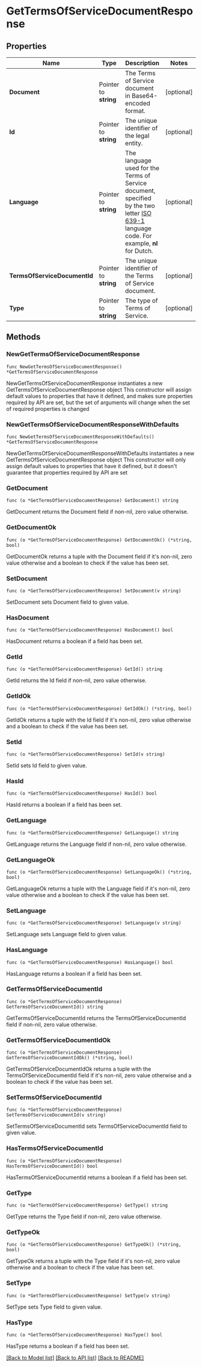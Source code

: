 # GetTermsOfServiceDocumentResponse

## Properties

Name | Type | Description | Notes
------------ | ------------- | ------------- | -------------
**Document** | Pointer to **string** | The Terms of Service document in Base64-encoded format. | [optional] 
**Id** | Pointer to **string** | The unique identifier of the legal entity. | [optional] 
**Language** | Pointer to **string** | The language used for the Terms of Service document, specified by the two letter [ISO 639-1](https://en.wikipedia.org/wiki/List_of_ISO_639-1_codes) language code. For example, **nl** for Dutch. | [optional] 
**TermsOfServiceDocumentId** | Pointer to **string** | The unique identifier of the Terms of Service document. | [optional] 
**Type** | Pointer to **string** | The type of Terms of Service. | [optional] 

## Methods

### NewGetTermsOfServiceDocumentResponse

`func NewGetTermsOfServiceDocumentResponse() *GetTermsOfServiceDocumentResponse`

NewGetTermsOfServiceDocumentResponse instantiates a new GetTermsOfServiceDocumentResponse object
This constructor will assign default values to properties that have it defined,
and makes sure properties required by API are set, but the set of arguments
will change when the set of required properties is changed

### NewGetTermsOfServiceDocumentResponseWithDefaults

`func NewGetTermsOfServiceDocumentResponseWithDefaults() *GetTermsOfServiceDocumentResponse`

NewGetTermsOfServiceDocumentResponseWithDefaults instantiates a new GetTermsOfServiceDocumentResponse object
This constructor will only assign default values to properties that have it defined,
but it doesn't guarantee that properties required by API are set

### GetDocument

`func (o *GetTermsOfServiceDocumentResponse) GetDocument() string`

GetDocument returns the Document field if non-nil, zero value otherwise.

### GetDocumentOk

`func (o *GetTermsOfServiceDocumentResponse) GetDocumentOk() (*string, bool)`

GetDocumentOk returns a tuple with the Document field if it's non-nil, zero value otherwise
and a boolean to check if the value has been set.

### SetDocument

`func (o *GetTermsOfServiceDocumentResponse) SetDocument(v string)`

SetDocument sets Document field to given value.

### HasDocument

`func (o *GetTermsOfServiceDocumentResponse) HasDocument() bool`

HasDocument returns a boolean if a field has been set.

### GetId

`func (o *GetTermsOfServiceDocumentResponse) GetId() string`

GetId returns the Id field if non-nil, zero value otherwise.

### GetIdOk

`func (o *GetTermsOfServiceDocumentResponse) GetIdOk() (*string, bool)`

GetIdOk returns a tuple with the Id field if it's non-nil, zero value otherwise
and a boolean to check if the value has been set.

### SetId

`func (o *GetTermsOfServiceDocumentResponse) SetId(v string)`

SetId sets Id field to given value.

### HasId

`func (o *GetTermsOfServiceDocumentResponse) HasId() bool`

HasId returns a boolean if a field has been set.

### GetLanguage

`func (o *GetTermsOfServiceDocumentResponse) GetLanguage() string`

GetLanguage returns the Language field if non-nil, zero value otherwise.

### GetLanguageOk

`func (o *GetTermsOfServiceDocumentResponse) GetLanguageOk() (*string, bool)`

GetLanguageOk returns a tuple with the Language field if it's non-nil, zero value otherwise
and a boolean to check if the value has been set.

### SetLanguage

`func (o *GetTermsOfServiceDocumentResponse) SetLanguage(v string)`

SetLanguage sets Language field to given value.

### HasLanguage

`func (o *GetTermsOfServiceDocumentResponse) HasLanguage() bool`

HasLanguage returns a boolean if a field has been set.

### GetTermsOfServiceDocumentId

`func (o *GetTermsOfServiceDocumentResponse) GetTermsOfServiceDocumentId() string`

GetTermsOfServiceDocumentId returns the TermsOfServiceDocumentId field if non-nil, zero value otherwise.

### GetTermsOfServiceDocumentIdOk

`func (o *GetTermsOfServiceDocumentResponse) GetTermsOfServiceDocumentIdOk() (*string, bool)`

GetTermsOfServiceDocumentIdOk returns a tuple with the TermsOfServiceDocumentId field if it's non-nil, zero value otherwise
and a boolean to check if the value has been set.

### SetTermsOfServiceDocumentId

`func (o *GetTermsOfServiceDocumentResponse) SetTermsOfServiceDocumentId(v string)`

SetTermsOfServiceDocumentId sets TermsOfServiceDocumentId field to given value.

### HasTermsOfServiceDocumentId

`func (o *GetTermsOfServiceDocumentResponse) HasTermsOfServiceDocumentId() bool`

HasTermsOfServiceDocumentId returns a boolean if a field has been set.

### GetType

`func (o *GetTermsOfServiceDocumentResponse) GetType() string`

GetType returns the Type field if non-nil, zero value otherwise.

### GetTypeOk

`func (o *GetTermsOfServiceDocumentResponse) GetTypeOk() (*string, bool)`

GetTypeOk returns a tuple with the Type field if it's non-nil, zero value otherwise
and a boolean to check if the value has been set.

### SetType

`func (o *GetTermsOfServiceDocumentResponse) SetType(v string)`

SetType sets Type field to given value.

### HasType

`func (o *GetTermsOfServiceDocumentResponse) HasType() bool`

HasType returns a boolean if a field has been set.


[[Back to Model list]](../README.md#documentation-for-models) [[Back to API list]](../README.md#documentation-for-api-endpoints) [[Back to README]](../README.md)


